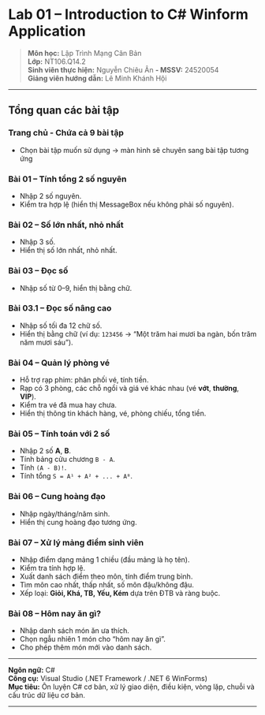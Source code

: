 # Lab 01 – Introduction to C# Winform Application
> **Môn học:** Lập Trình Mạng Căn Bản  
> **Lớp:** NT106.Q14.2  
> **Sinh viên thực hiện:** Nguyễn Chiêu Ân **- MSSV:** 24520054   
> **Giảng viên hướng dẫn:** Lê Minh Khánh Hội

---

## Tổng quan các bài tập


### Trang chủ - Chứa cả 9 bài tập
- Chọn bài tập muốn sử dụng -> màn hình sẽ chuyên sang bài tập tương ứng
  
### Bài 01 – Tính tổng 2 số nguyên
- Nhập 2 số nguyên.  
- Kiểm tra hợp lệ (hiển thị MessageBox nếu không phải số nguyên).

### Bài 02 – Số lớn nhất, nhỏ nhất
- Nhập 3 số.  
- Hiển thị số lớn nhất, nhỏ nhất.

### Bài 03 – Đọc số
- Nhập số từ 0–9, hiển thị bằng chữ.

### Bài 03.1 – Đọc số nâng cao
- Nhập số tối đa 12 chữ số.  
- Hiển thị bằng chữ (ví dụ: `123456` → “Một trăm hai mươi ba ngàn, bốn trăm năm mươi sáu”).

### Bài 04 – Quản lý phòng vé
- Hỗ trợ rạp phim: phân phối vé, tính tiền.  
- Rạp có 3 phòng, các chỗ ngồi và giá vé khác nhau (vé **vớt**, **thường**, **VIP**).  
- Kiểm tra vé đã mua hay chưa.  
- Hiển thị thông tin khách hàng, vé, phòng chiếu, tổng tiền.

### Bài 05 – Tính toán với 2 số
- Nhập 2 số **A**, **B**.  
- Tính bảng cửu chương `B - A`.  
- Tính `(A - B)!`.  
- Tính tổng `S = A¹ + A² + ... + Aᴮ`.

### Bài 06 – Cung hoàng đạo
- Nhập ngày/tháng/năm sinh.  
- Hiển thị cung hoàng đạo tương ứng.

### Bài 07 – Xử lý mảng điểm sinh viên
- Nhập điểm dạng mảng 1 chiều (đầu mảng là họ tên).  
- Kiểm tra tính hợp lệ.  
- Xuất danh sách điểm theo môn, tính điểm trung bình.  
- Tìm môn cao nhất, thấp nhất, số môn đậu/không đậu.  
- Xếp loại: **Giỏi, Khá, TB, Yếu, Kém** dựa trên ĐTB và ràng buộc.

### Bài 08 – Hôm nay ăn gì?
- Nhập danh sách món ăn ưa thích.  
- Chọn ngẫu nhiên 1 món cho “hôm nay ăn gì”.  
- Cho phép thêm món mới vào danh sách.
 
---

**Ngôn ngữ:** C#  
**Công cụ:** Visual Studio (.NET Framework / .NET 6 WinForms)  
**Mục tiêu:** Ôn luyện C# cơ bản, xử lý giao diện, điều kiện, vòng lặp, chuỗi và cấu trúc dữ liệu cơ bản.

---
